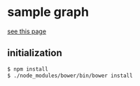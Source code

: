 # sample graph

[see this page](http://tyage.github.io/smaple-graph/)

## initialization

```sh
$ npm install
$ ./node_modules/bower/bin/bower install
```
